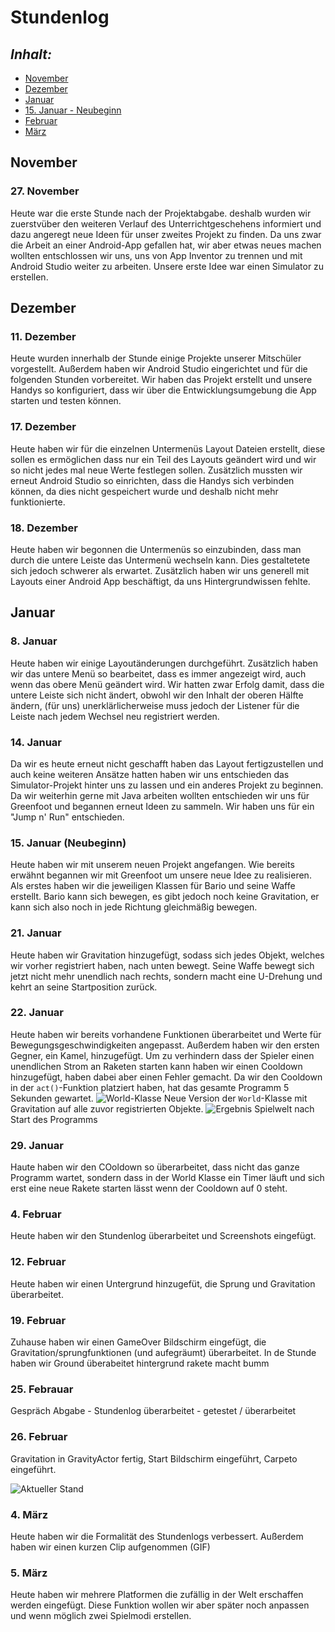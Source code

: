 # Stundenlog

## *Inhalt:* <a name="Inhalt"></a>
* [November](#November)
* [Dezember](#Dezember)
* [Januar](#Januar)
* [15. Januar - Neubeginn](#Neu)
* [Februar](#Februar)
* [März](#März)

## November <a name="November"></a>

### 27. November

Heute war die erste Stunde nach der Projektabgabe. deshalb wurden wir zuerstvüber den weiteren Verlauf des Unterrichtgeschehens informiert und dazu angeregt neue Ideen für unser zweites Projekt zu finden. Da uns zwar die Arbeit an einer Android-App gefallen hat, wir aber etwas neues machen wollten entschlossen wir uns, uns von App Inventor zu trennen und mit Android Studio weiter zu arbeiten. Unsere erste Idee war einen Simulator zu erstellen. 


## Dezember <a name="Dezember"></a>

### 11. Dezember

Heute wurden innerhalb der Stunde einige Projekte unserer Mitschüler vorgestellt. Außerdem haben wir Android Studio eingerichtet und für die folgenden Stunden vorbereitet. Wir haben das Projekt erstellt und unsere Handys so konfiguriert, dass wir über die Entwicklungsumgebung die App starten und testen können.


### 17. Dezember

Heute haben wir für die einzelnen Untermenüs Layout Dateien erstellt, diese sollen es ermöglichen dass nur ein Teil des Layouts geändert wird und wir so nicht jedes mal neue Werte festlegen sollen. Zusätzlich mussten wir erneut Android Studio so einrichten, dass die Handys sich verbinden können, da dies nicht gespeichert wurde und deshalb nicht  mehr funktionierte.

### 18. Dezember 

Heute haben wir begonnen die Untermenüs so einzubinden, dass man durch die untere Leiste das Untermenü wechseln kann. Dies gestaltetete sich jedoch schwerer als erwartet.
Zusätzlich haben wir uns generell mit Layouts einer Android App beschäftigt, da uns Hintergrundwissen fehlte.


## Januar <a name="Januar"></a>

### 8. Januar

Heute haben wir einige Layoutänderungen durchgeführt. Zusätzlich haben wir das untere Menü so bearbeitet, dass es immer angezeigt wird, auch wenn das obere Menü geändert wird. Wir hatten zwar Erfolg damit, dass die untere Leiste sich nicht ändert, obwohl wir den Inhalt der oberen Hälfte ändern, (für uns) unerklärlicherweise muss jedoch der Listener für die Leiste nach jedem Wechsel neu registriert werden.

### 14. Januar

Da wir es heute erneut nicht geschafft haben das Layout fertigzustellen und auch keine weiteren Ansätze hatten haben wir uns entschieden das Simulator-Projekt hinter uns zu lassen und ein anderes Projekt zu beginnen. Da wir weiterhin gerne mit Java arbeiten wollten entschieden wir uns für Greenfoot und begannen erneut Ideen zu sammeln. Wir haben uns für ein "Jump n' Run" entschieden.

### 15. Januar (Neubeginn)<a name="Neu"></a>

Heute haben wir mit unserem neuen Projekt angefangen. Wie bereits erwähnt begannen wir mit Greenfoot um unsere neue Idee zu realisieren. 
Als erstes haben wir die jeweiligen Klassen für Bario und seine Waffe erstellt. Bario kann sich bewegen, es gibt jedoch noch keine Gravitation, er kann sich also noch in jede Richtung gleichmäßig bewegen.

### 21. Januar

Heute haben wir Gravitation hinzugefügt, sodass sich jedes Objekt, welches wir vorher registriert haben, nach unten bewegt. Seine Waffe bewegt sich jetzt nicht mehr unendlich nach rechts, sondern macht eine U-Drehung und kehrt an seine Startposition zurück.

### 22. Januar

Heute haben wir bereits  vorhandene Funktionen überarbeitet und Werte für Bewegungsgeschwindigkeiten angepasst. Außerdem haben wir den ersten Gegner, ein Kamel, hinzugefügt. Um zu verhindern dass der Spieler einen unendlichen Strom an Raketen starten kann haben wir einen Cooldown hinzugefügt, haben dabei aber einen Fehler gemacht. Da wir den Cooldown in der `act()`-Funktion platziert haben, hat das gesamte Programm 5 Sekunden gewartet.
![`World`-Klasse](https://raw.githubusercontent.com/StormarnJB/BarioTheGame/master/Screenshots/Screenshot%202019-01-22%20at%2016.29.01.png) Neue Version der `World`-Klasse mit Gravitation auf alle zuvor registrierten Objekte.
![Ergebnis](https://raw.githubusercontent.com/StormarnJB/BarioTheGame/master/Screenshots/Screenshot%202019-01-22%20at%2016.26.30.png) Spielwelt nach Start des Programms


### 29. Januar

Haute haben wir den COoldown so überarbeitet, dass nicht das ganze Programm wartet, sondern dass in der World Klasse ein Timer läuft und sich erst eine neue Rakete starten lässt wenn der Cooldown auf 0 steht.


### 4. Februar <a name="Februar"></a>

Heute haben wir den Stundenlog überarbeitet und Screenshots eingefügt.


### 12. Februar

Heute haben wir einen Untergrund hinzugefüt, die Sprung und Gravitation überarbeitet.


### 19. Februar

Zuhause haben wir einen GameOver Bildschirm eingefügt, die Gravitation/sprungfunktionen (und aufegräumt) überarbeitet.
In de Stunde haben wir Ground überabeitet hintergrund rakete macht bumm


### 25. Febrauar

Gespräch Abgabe - Stundenlog überarbeitet - getestet / überarbeitet


### 26. Februar

Gravitation in GravityActor fertig, Start Bildschirm eingeführt, Carpeto eingeführt.

![Aktueller Stand](https://github.com/StormarnJB/BarioTheGame/blob/master/Screenshots/0403201910_58_42.gif?raw=true)


### 4. März <a name="März"></a>

Heute haben wir die Formalität des Stundenlogs verbessert. Außerdem haben wir einen kurzen Clip aufgenommen (GIF)

### 5. März 

Heute haben wir mehrere Platformen die zufällig in der Welt erschaffen werden eingefügt. Diese Funktion wollen wir aber später noch anpassen und wenn möglich zwei Spielmodi erstellen.

